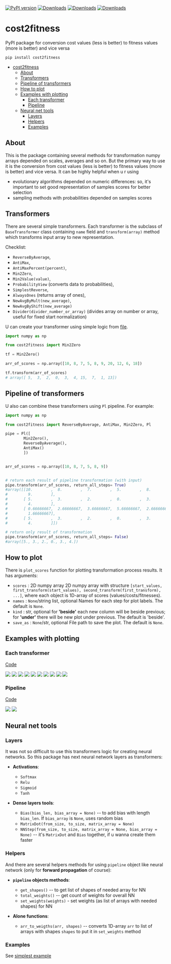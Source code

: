 [![PyPI
version](https://badge.fury.io/py/cost2fitness.svg)](https://pypi.org/project/cost2fitness/)
[![Downloads](https://pepy.tech/badge/cost2fitness)](https://pepy.tech/project/cost2fitness)
[![Downloads](https://pepy.tech/badge/cost2fitness/month)](https://pepy.tech/project/cost2fitness)
[![Downloads](https://pepy.tech/badge/cost2fitness/week)](https://pepy.tech/project/cost2fitness)

# cost2fitness

PyPI package for conversion cost values (less is better) to fitness values (more is better) and vice versa

```
pip install cost2fitness
```

- [cost2fitness](#cost2fitness)
  - [About](#about)
  - [Transformers](#transformers)
  - [Pipeline of transformers](#pipeline-of-transformers)
  - [How to plot](#how-to-plot)
  - [Examples with plotting](#examples-with-plotting)
    - [Each transformer](#each-transformer)
    - [Pipeline](#pipeline)
  - [Neural net tools](#neural-net-tools)
    - [Layers](#layers)
    - [Helpers](#helpers)
    - [Examples](#examples)

## About

This is the package containing several methods for transformation numpy arrays depended on scales, averages and so on. But the primary way to use it is the conversion from cost values (less is better) to fitness values (more is better) and vice versa. It can be highly helpful when u r using 

* evolutionary algorithms depended on numeric differences: so, it's important to set good representation of samples scores for better selection
* sampling methods with probabilities depended on samples scores 

## Transformers

There are several simple transformers. Each transformer is the subclass of `BaseTransformer` class containing `name` field and `transform(array)` method which transforms input array to new representation. 

Checklist:

* `ReverseByAverage`, 
* `AntiMax`, 
* `AntiMaxPercent(percent)`, 
* `Min2Zero`, 
* `Min2Value(value)`, 
* `ProbabilityView` (converts data to probabilities), 
* `SimplestReverse`, 
* `AlwaysOnes` (returns array of ones), 
* `NewAvgByMult(new_average)`,
* `NewAvgByShift(new_average)`
* `Divider(divider_number_or_array)` (divides array on number or array, useful for fixed start normalization)

U can create your transformer using simple logic from [file](cost2fitness/transformers.py).

```python
import numpy as np 

from cost2fitness import Min2Zero

tf = Min2Zero()

arr_of_scores = np.array([10, 8, 7, 5, 8, 9, 20, 12, 6, 18])

tf.transform(arr_of_scores)
# array([ 5,  3,  2,  0,  3,  4, 15,  7,  1, 13])
```

## Pipeline of transformers

U also can combine these transformers using `Pl` pipeline. For example:

```python
import numpy as np 

from cost2fitness import ReverseByAverage, AntiMax, Min2Zero, Pl

pipe = Pl([
        Min2Zero(),
        ReverseByAverage(),
        AntiMax()        
        ])


arr_of_scores = np.array([10, 8, 7, 5, 8, 9])


# return each result of pipeline transformation (with input)
pipe.transform(arr_of_scores, return_all_steps= True)
#array([[10.        ,  8.        ,  7.        ,  5.        ,  8.        ,
#         9.        ],
#       [ 5.        ,  3.        ,  2.        ,  0.        ,  3.        ,
#         4.        ],
#       [ 0.66666667,  2.66666667,  3.66666667,  5.66666667,  2.66666667,
#         1.66666667],
#       [ 5.        ,  3.        ,  2.        ,  0.        ,  3.        ,
#         4.        ]])

# return only result of transformation
pipe.transform(arr_of_scores, return_all_steps= False)
#array([5., 3., 2., 0., 3., 4.])

```

## How to plot

There is `plot_scores` function for plotting transformation process results. It has arguments:

* `scores` : 2D numpy array
       2D numpy array with structure `[start_values, first_transform(start_values), second_transform(first_transform), ...]`, where each object is 1D-array of scores (values/costs/fitnesses).
* `names` : `None`/string list, optional
        Names for each step for plot labels. The default is `None`.
* `kind` : str, optional
        for **'beside'** each new column will be beside previous; for **'under'** there will be new plot under previous. The default is 'beside'.
* `save_as` : `None`/str, optional
        File path to save the plot. The default is `None`.

## Examples with plotting

### Each transformer

[Code](tests/tf_for_readme.py)

![](tests/Simplest%20reverse%20example.png)
![](tests/Shifted%20new%20average%20=%205%20example.png)
![](tests/Reverse%20by%20average%20example.png)
![](tests/Prob.%20view%20example.png)
![](tests/Multiple%20new%20average%20=%205%20example.png)
![](tests/Min%20to%20zero%20example.png)
![](tests/Min%20to%20value%20=%202%20example.png)
![](tests/AntiMax%20with%20percent%20=%200.5%20example.png)
![](tests/AntiMax%20example.png)
![](tests/Always%20ones%20example.png)

### Pipeline
[Code](tests/simple_pipe.py)

![](tests/pipe_example_beside.png)
![](tests/pipe_example_under.png)


## Neural net tools

### Layers

It was not so difficult to use this transformers logic for creating neural networks. So this package has next neural network layers as transformers:

* **Activations**:
  * `Softmax`
  * `Relu`
  * `Sigmoid`
  * `Tanh`

* **Dense layers tools**:
  * `Bias(bias_len, bias_array = None)` -- to add bias with length `bias_len`. If `bias_array` is `None`, uses random bias
  * `MatrixDot(from_size, to_size, matrix_array = None)`
  * `NNStep(from_size, to_size, matrix_array = None, bias_array = None)` -- it's `MatrixDot` and `Bias` together, if u wanna create them faster

### Helpers

And there are several helpers methods for using `pipeline` object like neural network (only for **forward propagation** of course):

* **`pipeline` objects methods**:
  * `get_shapes()` -- to get list of shapes of needed array for NN
  * `total_weights()` -- get count of weights for overall NN
  * `set_weights(weights)` - set weights (as list of arrays with needed shapes) for NN

* **Alone functions**:
  * `arr_to_weigths(arr, shapes)` -- converts 1D-array `arr` to list of arrays with shapes `shapes` to put it in `set_weights` method

### Examples

See [simplest example](tests/compare_NN.py)






